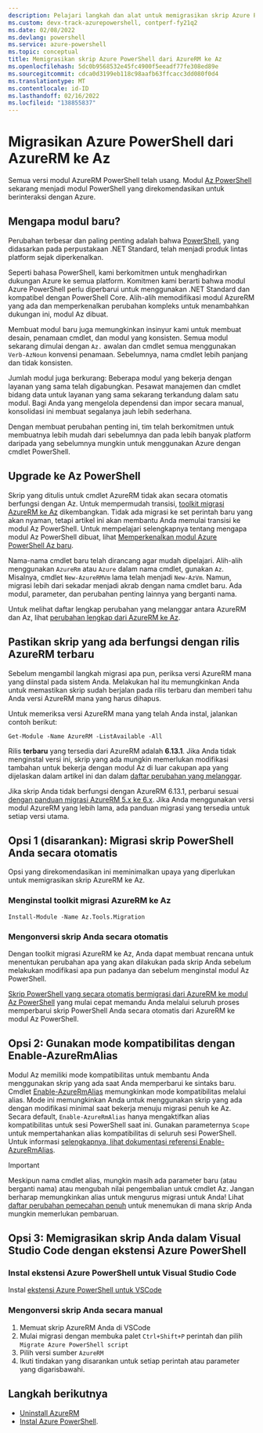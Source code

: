 ```yaml
---
description: Pelajari langkah dan alat untuk memigrasikan skrip Azure PowerShell dari AzureRM ke modul Az PowerShell baru.
ms.custom: devx-track-azurepowershell, contperf-fy21q2
ms.date: 02/08/2022
ms.devlang: powershell
ms.service: azure-powershell
ms.topic: conceptual
title: Memigrasikan skrip Azure PowerShell dari AzureRM ke Az
ms.openlocfilehash: 5dc0b9568532e45fc4900f5eeadf77fe308ed89e
ms.sourcegitcommit: cdca0d3199eb118c98aafb63ffcacc3dd080f0d4
ms.translationtype: MT
ms.contentlocale: id-ID
ms.lasthandoff: 02/16/2022
ms.locfileid: "138855837"
---
```

# <a name="migrate-azure-powershell-from-azurerm-to-az"></a>Migrasikan Azure PowerShell dari AzureRM ke Az

Semua versi modul AzureRM PowerShell telah usang. Modul [Az PowerShell](install-az-ps.md) sekarang menjadi modul PowerShell yang direkomendasikan untuk berinteraksi dengan Azure.

## <a name="why-a-new-module"></a>Mengapa modul baru?

Perubahan terbesar dan paling penting adalah bahwa [PowerShell](/powershell/scripting/overview), yang didasarkan pada perpustakaan .NET Standard, telah menjadi produk lintas platform sejak diperkenalkan.

Seperti bahasa PowerShell, kami berkomitmen untuk menghadirkan dukungan Azure ke semua platform. Komitmen kami berarti bahwa modul Azure PowerShell perlu diperbarui untuk menggunakan .NET Standard dan kompatibel dengan PowerShell Core. Alih-alih memodifikasi modul AzureRM yang ada dan memperkenalkan perubahan kompleks untuk menambahkan dukungan ini, modul Az dibuat.

Membuat modul baru juga memungkinkan insinyur kami untuk membuat desain, penamaan cmdlet, dan modul yang konsisten. Semua modul sekarang dimulai dengan `Az.` awalan dan cmdlet semua menggunakan `Verb-AzNoun` konvensi penamaan. Sebelumnya, nama cmdlet lebih panjang dan tidak konsisten.

Jumlah modul juga berkurang: Beberapa modul yang bekerja dengan layanan yang sama telah digabungkan. Pesawat manajemen dan cmdlet bidang data untuk layanan yang sama sekarang terkandung dalam satu modul. Bagi Anda yang mengelola dependensi dan impor secara manual, konsolidasi ini membuat segalanya jauh lebih sederhana.

Dengan membuat perubahan penting ini, tim telah berkomitmen untuk membuatnya lebih mudah dari sebelumnya dan pada lebih banyak platform daripada yang sebelumnya mungkin untuk menggunakan Azure dengan cmdlet PowerShell.

## <a name="upgrading-to-az-powershell"></a>Upgrade ke Az PowerShell

Skrip yang ditulis untuk cmdlet AzureRM tidak akan secara otomatis berfungsi dengan Az. Untuk mempermudah transisi, [toolkit migrasi AzureRM ke Az](https://github.com/Azure/azure-powershell-migration) dikembangkan. Tidak ada migrasi ke set perintah baru yang akan nyaman, tetapi artikel ini akan membantu Anda memulai transisi ke modul Az PowerShell. Untuk mempelajari selengkapnya tentang mengapa modul Az PowerShell dibuat, lihat [Memperkenalkan modul Azure PowerShell Az baru](new-azureps-module-az.md).

Nama-nama cmdlet baru telah dirancang agar mudah dipelajari. Alih-alih menggunakan `AzureRm` atau `Azure` dalam nama cmdlet, gunakan `Az`. Misalnya, cmdlet `New-AzureRMVm` lama telah menjadi `New-AzVm`.
Namun, migrasi lebih dari sekadar menjadi akrab dengan nama cmdlet baru. Ada modul, parameter, dan perubahan penting lainnya yang berganti nama.

Untuk melihat daftar lengkap perubahan yang melanggar antara AzureRM dan Az, lihat [perubahan lengkap dari AzureRM ke Az](migrate-az-1.0.0.md).

## <a name="ensure-existing-scripts-work-with-the-latest-azurerm-release"></a>Pastikan skrip yang ada berfungsi dengan rilis AzureRM terbaru

Sebelum mengambil langkah migrasi apa pun, periksa versi AzureRM mana yang diinstal pada sistem Anda.
Melakukan hal itu memungkinkan Anda untuk memastikan skrip sudah berjalan pada rilis terbaru dan memberi tahu Anda versi AzureRM mana yang harus dihapus.

Untuk memeriksa versi AzureRM mana yang telah Anda instal, jalankan contoh berikut:

```azurepowershell
Get-Module -Name AzureRM -ListAvailable -All
```

Rilis **terbaru** yang tersedia dari AzureRM adalah **6.13.1**. Jika Anda tidak menginstal versi ini, skrip yang ada mungkin memerlukan modifikasi tambahan untuk bekerja dengan modul Az di luar cakupan apa yang dijelaskan dalam artikel ini dan dalam [daftar perubahan yang melanggar](migrate-az-1.0.0.md).

Jika skrip Anda tidak berfungsi dengan AzureRM 6.13.1, perbarui sesuai [dengan panduan migrasi AzureRM 5.x ke 6.x](/powershell/azure/azurerm/migration-guide.6.0.0). Jika Anda menggunakan versi modul AzureRM yang lebih lama, ada panduan migrasi yang tersedia untuk setiap versi utama.

## <a name="option-1-recommended-automatically-migrate-your-powershell-scripts"></a>Opsi 1 (disarankan): Migrasi skrip PowerShell Anda secara otomatis

Opsi yang direkomendasikan ini meminimalkan upaya yang diperlukan untuk memigrasikan skrip AzureRM ke Az.

### <a name="install-the-azurerm-to-az-migration-toolkit"></a>Menginstal toolkit migrasi AzureRM ke Az

```azurepowershell
Install-Module -Name Az.Tools.Migration
```

### <a name="convert-your-scripts-automatically"></a>Mengonversi skrip Anda secara otomatis

Dengan toolkit migrasi AzureRM ke Az, Anda dapat membuat rencana untuk menentukan perubahan apa yang akan dilakukan pada skrip Anda sebelum melakukan modifikasi apa pun padanya dan sebelum menginstal modul Az PowerShell.

[Skrip PowerShell yang secara otomatis bermigrasi dari AzureRM ke modul Az PowerShell](quickstart-migrate-azurerm-to-az-automatically.md) yang mulai cepat memandu Anda melalui seluruh proses memperbarui skrip PowerShell Anda secara otomatis dari AzureRM ke modul Az PowerShell.

## <a name="option-2-use-compatibility-mode-with-enable-azurermalias"></a>Opsi 2: Gunakan mode kompatibilitas dengan Enable-AzureRmAlias

Modul Az memiliki mode kompatibilitas untuk membantu Anda menggunakan skrip yang ada saat Anda memperbarui ke sintaks baru. Cmdlet [Enable-AzureRmAlias](/powershell/module/az.accounts/enable-azurermalias) memungkinkan mode kompatibilitas melalui alias. Mode ini memungkinkan Anda untuk menggunakan skrip yang ada dengan modifikasi minimal saat bekerja menuju migrasi penuh ke Az. Secara default, `Enable-AzureRmAlias` hanya mengaktifkan alias kompatibilitas untuk sesi PowerShell saat ini. Gunakan parameternya `Scope` untuk mempertahankan alias kompatibilitas di seluruh sesi PowerShell. Untuk informasi [selengkapnya, lihat dokumentasi referensi Enable-AzureRmAlias](/powershell/module/az.accounts/enable-azurermalias).

> [!IMPORTANT]
> Meskipun nama cmdlet alias, mungkin masih ada parameter baru (atau berganti nama) atau mengubah nilai pengembalian untuk cmdlet Az. Jangan berharap memungkinkan alias untuk mengurus migrasi untuk Anda! Lihat [daftar perubahan pemecahan penuh](migrate-az-1.0.0.md) untuk menemukan di mana skrip Anda mungkin memerlukan pembaruan.

## <a name="option-3-migrate-your-scripts-in-visual-studio-code-with-the-azure-powershell-extension"></a>Opsi 3: Memigrasikan skrip Anda dalam Visual Studio Code dengan ekstensi Azure PowerShell

### <a name="install-the-azure-powershell-extension-for-visual-studio-code"></a>Instal ekstensi Azure PowerShell untuk Visual Studio Code

Instal [ekstensi Azure PowerShell untuk VSCode](https://marketplace.visualstudio.com/items?itemName=azps-tools.azps-tools)

### <a name="convert-your-scripts-manually"></a>Mengonversi skrip Anda secara manual

1. Memuat skrip AzureRM Anda di VSCode
2. Mulai migrasi dengan membuka palet `Ctrl+Shift+P` perintah dan pilih `Migrate Azure PowerShell script`
3. Pilih versi sumber `AzureRM`
4. Ikuti tindakan yang disarankan untuk setiap perintah atau parameter yang digarisbawahi.

## <a name="next-steps"></a>Langkah berikutnya

* [Uninstall AzureRM](uninstall-az-ps.md#uninstall-the-azurerm-module)
* [Instal Azure PowerShell](install-az-ps.md).
